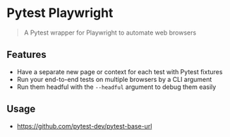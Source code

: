 # Pytest Playwright

> A Pytest wrapper for Playwright to automate web browsers

## Features

- Have a separate new page or context for each test with Pytest fixtures
- Run your end-to-end tests on multiple browsers by a CLI argument
- Run them headful with the `--headful` argument to debug them easily

## Usage

- https://github.com/pytest-dev/pytest-base-url
